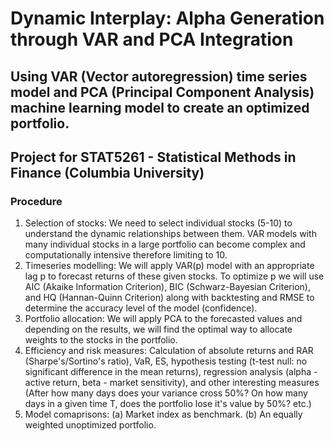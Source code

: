 # Dynamic Interplay: Alpha Generation through VAR and PCA Integration
## Using VAR (Vector autoregression) time series model and PCA (Principal Component Analysis) machine learning model to create an optimized portfolio.
## Project for STAT5261 - Statistical Methods in Finance (Columbia University)

### Procedure
1. Selection of stocks: We need to select individual stocks (5-10) to understand the dynamic relationships between them. VAR models with many individual stocks in a large portfolio can become complex and computationally intensive therefore limiting to 10.
2. Timeseries modelling: We will apply VAR(p) model with an appropriate lag p to forecast returns of these given stocks. To optimize p we will use AIC (Akaike Information Criterion), BIC (Schwarz-Bayesian Criterion), and HQ (Hannan-Quinn Criterion) along with backtesting and RMSE to determine the accuracy level of the model (confidence).
3. Portfolio allocation: We will apply PCA to the forecasted values and depending on the results, we will find the optimal way to allocate weights to the stocks in the portfolio.
4. Efficiency and risk measures: Calculation of absolute returns and RAR (Sharpe's/Sortino's ratio), VaR, ES, hypothesis testing (t-test null: no significant difference in the mean returns), regression analysis (alpha - active return, beta - market sensitivity), and other interesting measures (After how many days does your variance cross 50%? On how many days in a given time T, does the portfolio lose it's value by 50%? etc.)
5. Model comaprisons: (a) Market index as benchmark. (b) An equally weighted unoptimized portfolio.
